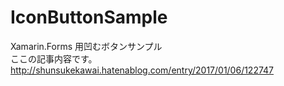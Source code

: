 # IconButtonSample
Xamarin.Forms 用凹むボタンサンプル  
ここの記事内容です。  
http://shunsukekawai.hatenablog.com/entry/2017/01/06/122747  
